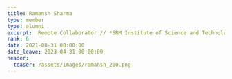```yaml
---
title: Ramansh Sharma
type: member
type: alumni
excerpt:  Remote Collaborator // *SRM Institute of Science and Technology*
rank: 6
date: 2021-08-31 00:00:00
date_leave: 2023-04-31 00:00:00
header:
  teaser: /assets/images/ramansh_200.png
---
```

